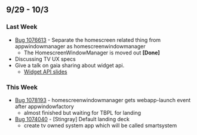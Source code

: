 ## 9/29 - 10/3 ##

### Last Week ###

* [Bug 1076613](http://bugzil.la/1076613) - Separate the homescreen related thing from appwindowmanager as homescreenwindowmanager
    - The HomescreenWindowManager is moved out **[Done]**
* Discussing TV UX specs
* Give a talk on gaia sharing about widget api.
	- [Widget API slides](https://docs.google.com/a/mozilla.com/presentation/d/1F1VpR0kdiI8CuUK7I3e1Dp7bNKH8tnMgdUO4RIrmsTE/edit#slide=id.g476fa49d5_00)

### This Week ###

* [Bug 1078193](http://bugzil.la/1078193) -  homescreenwindowmanager gets webapp-launch event after appwindowfactory
	- almost finished but waiting for TBPL for landing
* [Bug 1074040](http://bugzil.la/1074040) - [Stingray] Default landing deck
    - create tv owned system app which will be called smartsystem
